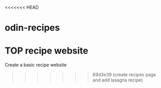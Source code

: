 <<<<<<< HEAD
# odin-recipes

TOP recipe website
=======
Create a basic recipe website
>>>>>>> 69d3e39 (create recipes page and add lasagna recipe)

